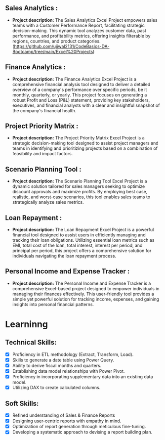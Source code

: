 ## Sales Analytics :

- **Project description:** The Sales Analytics Excel Project empowers sales teams with a Customer Performance Report, facilitating strategic decision-making. This dynamic tool analyzes customer data, past performance, and profitability metrics, offering insights filterable by regions, countries, and product categories.
(https://github.com/ujjwal2131/CodeBasics-DA-Bootcamp/tree/main/Excel%20Projects)


## Finance Analytics :

- **Project description:** The Finance Analytics Excel Project is a comprehensive financial analysis tool designed to deliver a detailed overview of a company's performance over specific periods, be it monthly, quarterly, or yearly. This project focuses on generating a robust Profit and Loss (P&L) statement, providing key stakeholders, executives, and financial analysts with a clear and insightful snapshot of the company's financial health.


## Project Priority Matrix :

- **Project description:** The Project Priority Matrix Excel Project is a strategic decision-making tool designed to assist project managers and teams in identifying and prioritizing projects based on a combination of feasibility and impact factors.
  

## Scenario Planning Tool :

- **Project description:** The Scenario Planning Tool Excel Project is a dynamic solution tailored for sales managers seeking to optimize discount approvals and maximize profits. By employing best case, realistic, and worst-case scenarios, this tool enables sales teams to strategically analyze sales metrics.


## Loan Repayment :

- **Project description:** The Loan Repayment Excel Project is a powerful financial tool designed to assist users in efficiently managing and tracking their loan obligations. Utilizing essential loan metrics such as EMI, total cost of the loan, total interest, interest per period, and principal per period, this project offers a comprehensive solution for individuals navigating the loan repayment process.


## Personal Income and Expense Tracker :

- **Project description:** The Personal Income and Expense Tracker is a comprehensive Excel-based project designed to empower individuals in managing their finances effectively. This user-friendly tool provides a simple yet powerful solution for tracking income, expenses, and gaining insights into personal financial patterns.​




# Learninng

## Technical Skills:
- [x]	Proficiency in ETL methodology (Extract, Transform, Load).
- [x]	Skills to generate a date table using Power Query.
- [x]	Ability to derive fiscal months and quarters.
- [x]	Establishing data model relationships with Power Pivot.
- [x]	Proficiency in incorporating supplementary data into an existing data model.
- [x]	Utilizing DAX to create calculated columns.

## Soft Skills:
- [x]	Refined understanding of Sales & Finance Reports
- [x]	Designing user-centric reports with empathy in mind.
- [x]	Optimization of report generation through meticulous fine-tuning.
- [x]	Developing a systematic approach to devising a report building plan.

